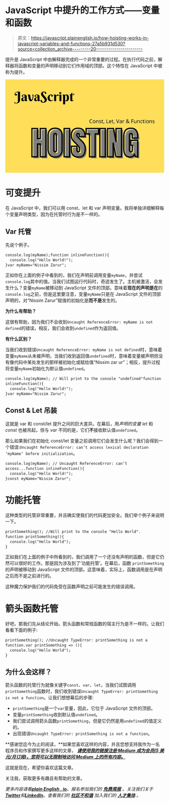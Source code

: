 # JavaScript 中提升的工作方式——变量和函数

> 原文：<https://javascript.plainenglish.io/how-hoisting-works-in-javascript-variables-and-functions-27a5b931d530?source=collection_archive---------20----------------------->

提升是 JavaScript 中由解释器完成的一个非常重要的过程。在执行代码之前，解释器将函数和变量的声明移动到它们作用域的顶部。这个特性在 JavaScript 中被称为提升。

![](img/a08c2fd045774efb42b971ff19e3a347.png)

# 可变提升

在 JavaScript 中，我们可以用 const、let 和 var 声明变量。我将单独详细解释每个变量声明类型，因为在托管时行为是不一样的。

## Var 托管

先说个例子。

```
console.log(myName);function inlineFunction(){
  console.log("Hello World!");
}var myName="Nissim Zarur";
```

正如你在上面的例子中看到的，我们在声明前调用变量`myName`，并尝试`console.log`其中的值。当我们试图运行代码时，奇迹发生了。主机被激活，会发生什么？变量`myName`被移动到 JavaScript 文件的顶部。意味着**现在的声明是在**的`console.log`之前，但是这里要注意，变量`myName`只是在 JavaScript 文件的顶部声明的，对“Nissim Zarur”赋值的初始化是**而不是**发生的。

**为什么有帮助？**

这很有帮助，因为我们不会收到`Uncaught ReferenceError: myName is not defined`的错误，相反，我们会收到`undefined`作为返回值。

**有什么区别？**

当我们收到错误`Uncaught ReferenceError: myName is not defined`时，意味着变量`myName`从未被声明，当我们收到返回值`undefined`时，意味着变量被声明但没有像代码中某处发生的那样被初始化或赋给值“Nissim zar ur”；相反，提升过程将变量`myName`初始化为默认值`undefined`。

```
console.log(myName); // Will print to the console "undefined"function inlineFunction(){
  console.log("Hello World!");
}var myName="Nissim Zarur";
```

## Const & Let 吊装

这就是 var 和 const/let 提升之间的巨大差异。在幕后，用*声明的变量 let* 和 *const* 也被吊起，但与 *var* 不同的是，它们**不**接收默认值`undefined`。

那么如果我们在初始化 const/let 变量之前调用它们会发生什么呢？我们会得到一个错误:`Uncaught ReferenceError: can’t access lexical declaration ‘myName’ before initialization`。

```
console.log(myName); // Uncaught ReferenceError: can’t access...function inlineFunction(){
  console.log("Hello World!");
}const myName="Nissim Zarur";
```

# 功能托管

这种类型的托管非常重要，并且确实使我们的代码更加安全。我们举个例子来说明一下。

```
printSomething(); //Will print to the console "Hello World".
function printSomething(){
  console.log("Hello World");
}
```

正如我们在上面的例子中所看到的，我们调用了一个还没有声明的函数，但是它仍然可以很好的工作。那是因为涉及到了‘功能托管’。在幕后，函数 `printSomething`的声明被移动到 JavaScript 文件的顶部。这意味着，实际上，函数调用是在声明之后而不是之前进行的。

这种魔力保护我们的代码免受在函数声明之前可能发生的错误调用。

# 箭头函数托管

好吧，那我们先从结论开始。箭头函数和常规函数的宿主行为是不一样的。让我们看看下面的例子:

```
printSomething(); //Uncaught TypeError: printSomething is not a function.var printSomething => (){
  console.log("Hello World");
}
```

## 为什么会这样？

箭头函数的托管行为就像关键字`const`、`var`、`let`，当我们试图调用`printSomething`函数时，我们收到错误`Uncaught TypeError: printSomething is not a function`。让我们想想幕后的步骤:

*   `printSomething`是一个`var`变量，因此，它位于 JavaScript 文件的顶部。
*   变量`printSomething`收到默认值`undefined`。
*   我们尝试调用箭头函数`printSomething`，但是它仍然是用`undefined`的值定义的。
*   出现错误`Uncaught TypeError: printSomething is not a function`。

**感谢您迄今为止的阅读，**如果您喜欢这样的内容，并且您想支持我作为一名程序员和作家撰写更多这样的文章， [***请使用我的链接注册 Medium 成为会员(5 美元/月订阅)，您将可以无限制地访问 Medium 上的所有内容。***](https://medium.com/membership/@nissimzarur)

这就是现在，希望你喜欢这篇文章。

关注我，获取更多有趣且有帮助的文章。

*更多内容请看*[***plain English . io***](https://plainenglish.io/)*。报名参加我们的* [***免费周报***](http://newsletter.plainenglish.io/) *。关注我们关于*[***Twitter***](https://twitter.com/inPlainEngHQ)*和*[***LinkedIn***](https://www.linkedin.com/company/inplainenglish/)*。查看我们的* [***社区不和谐***](https://discord.gg/GtDtUAvyhW) *加入我们的* [***人才集体***](https://inplainenglish.pallet.com/talent/welcome) *。*